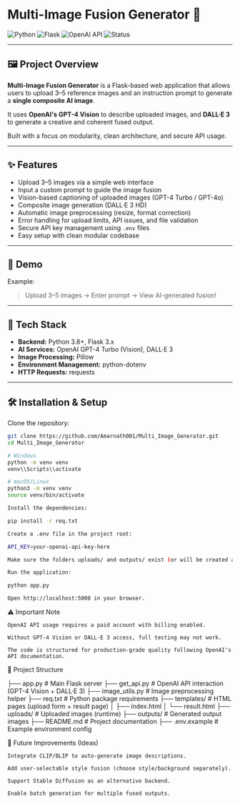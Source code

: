 # Multi-Image Fusion Generator 🚀

![Python](https://img.shields.io/badge/Python-3.8%2B-blue?logo=python)
![Flask](https://img.shields.io/badge/Flask-3.0%2B-brightgreen?logo=flask)
![OpenAI API](https://img.shields.io/badge/OpenAI-API-blueviolet?logo=openai)
![Status](https://img.shields.io/badge/Status-Completed-brightgreen)

---

## 🖼️ Project Overview

**Multi-Image Fusion Generator** is a Flask-based web application that allows users to upload 3–5 reference images and an instruction prompt to generate a **single composite AI image**.

It uses **OpenAI's GPT-4 Vision** to describe uploaded images, and **DALL·E 3** to generate a creative and coherent fused output.

Built with a focus on modularity, clean architecture, and secure API usage.

---

## ✨ Features

- Upload 3–5 images via a simple web interface
- Input a custom prompt to guide the image fusion
- Vision-based captioning of uploaded images (GPT-4 Turbo / GPT-4o)
- Composite image generation (DALL·E 3 HD)
- Automatic image preprocessing (resize, format correction)
- Error handling for upload limits, API issues, and file validation
- Secure API key management using `.env` files
- Easy setup with clean modular codebase

---

## 📸 Demo

Example:  
> Upload 3–5 images → Enter prompt → View AI-generated fusion!

---

## 🚀 Tech Stack

- **Backend:** Python 3.8+, Flask 3.x
- **AI Services:** OpenAI GPT-4 Turbo (Vision), DALL·E 3
- **Image Processing:** Pillow
- **Environment Management:** python-dotenv
- **HTTP Requests:** requests

---

## 🛠️ Installation & Setup

Clone the repository:

```bash
git clone https://github.com/Amarnath001/Multi_Image_Generator.git
cd Multi_Image_Generator

# Windows
python -m venv venv
venv\\Scripts\\activate

# macOS/Linux
python3 -m venv venv
source venv/bin/activate

Install the dependencies:

pip install -r req.txt

Create a .env file in the project root:

API_KEY=your-openai-api-key-here

Make sure the folders uploads/ and outputs/ exist (or will be created automatically).

Run the application:

python app.py

Open http://localhost:5000 in your browser.
```
⚠️ Important Note

    OpenAI API usage requires a paid account with billing enabled.

    Without GPT-4 Vision or DALL·E 3 access, full testing may not work.

    The code is structured for production-grade quality following OpenAI's API documentation.

📁 Project Structure

├── app.py                # Main Flask server
├── get_api.py             # OpenAI API interaction (GPT-4 Vision + DALL·E 3)
├── image_utils.py         # Image preprocessing helper
├── req.txt                # Python package requirements
├── templates/             # HTML pages (upload form + result page)
│   ├── index.html
│   └── result.html
├── uploads/               # Uploaded images (runtime)
├── outputs/               # Generated output images
├── README.md              # Project documentation
├── .env.example           # Example environment config


🧠 Future Improvements (Ideas) 

    Integrate CLIP/BLIP to auto-generate image descriptions.

    Add user-selectable style fusion (choose style/background separately).

    Support Stable Diffusion as an alternative backend.

    Enable batch generation for multiple fused outputs.


